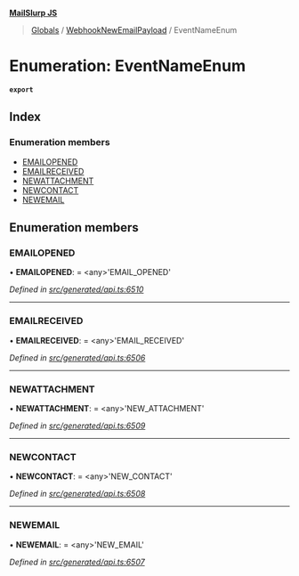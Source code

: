 **[MailSlurp JS](../README.md)**

> [Globals](../README.md) / [WebhookNewEmailPayload](../modules/webhooknewemailpayload.md) / EventNameEnum

# Enumeration: EventNameEnum

**`export`** 

## Index

### Enumeration members

* [EMAILOPENED](webhooknewemailpayload.eventnameenum.md#emailopened)
* [EMAILRECEIVED](webhooknewemailpayload.eventnameenum.md#emailreceived)
* [NEWATTACHMENT](webhooknewemailpayload.eventnameenum.md#newattachment)
* [NEWCONTACT](webhooknewemailpayload.eventnameenum.md#newcontact)
* [NEWEMAIL](webhooknewemailpayload.eventnameenum.md#newemail)

## Enumeration members

### EMAILOPENED

•  **EMAILOPENED**:  = \<any>'EMAIL\_OPENED'

*Defined in [src/generated/api.ts:6510](https://github.com/mailslurp/mailslurp-client/blob/98c6efc/src/generated/api.ts#L6510)*

___

### EMAILRECEIVED

•  **EMAILRECEIVED**:  = \<any>'EMAIL\_RECEIVED'

*Defined in [src/generated/api.ts:6506](https://github.com/mailslurp/mailslurp-client/blob/98c6efc/src/generated/api.ts#L6506)*

___

### NEWATTACHMENT

•  **NEWATTACHMENT**:  = \<any>'NEW\_ATTACHMENT'

*Defined in [src/generated/api.ts:6509](https://github.com/mailslurp/mailslurp-client/blob/98c6efc/src/generated/api.ts#L6509)*

___

### NEWCONTACT

•  **NEWCONTACT**:  = \<any>'NEW\_CONTACT'

*Defined in [src/generated/api.ts:6508](https://github.com/mailslurp/mailslurp-client/blob/98c6efc/src/generated/api.ts#L6508)*

___

### NEWEMAIL

•  **NEWEMAIL**:  = \<any>'NEW\_EMAIL'

*Defined in [src/generated/api.ts:6507](https://github.com/mailslurp/mailslurp-client/blob/98c6efc/src/generated/api.ts#L6507)*
